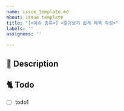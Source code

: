 ```yaml
---
name: issue_template.md
about: issue template
title: "[<이슈 종류>] <알아보기 쉽게 제목 작성>"
labels: ''
assignees: ''

---
```


<!-- 이슈 제목
[<이슈 종류>] <알아보기 쉽게 제목 작성>
-->

<!-- 이슈 종류
Feat : 새로운 기능의 개발 (새로운 html, css 생성 포함)
Fix : 코드 수정, 기능 변화가 있는 코드 변경 (html, css 기능 변화가 있는 걸로 취급)
Chore : 개발환경 세팅 (React, npm, git 설정 등), 문서 작성, 배포 이슈
PRMerge : develop -> main 으로 가는 Pull Request 시 사용
-->

<!-- 담당자와 라벨 넣었는지 확인하세요. -->

## 📔 Description

<!-- 왜 이슈를 열었는가 -->

## 🐈 Todo

<!-- 무엇을 할 것인가를 체크박스로 만들고 작업이 끝날 때마다 체크하면서 진행 -->

- [ ] todo1
